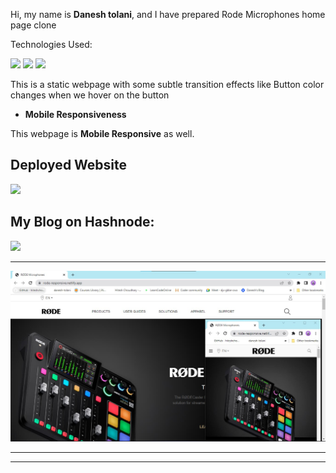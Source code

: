 Hi, my name is **Danesh tolani**, and I have prepared Rode Microphones home page clone

Technologies Used:

![](https://img.shields.io/badge/HTML5-E34F26?style=for-the-badge&logo=html5&logoColor=white)
![](https://img.shields.io/badge/CSS3-1572B6?style=for-the-badge&logo=css3&logoColor=white)
![](https://img.shields.io/badge/Tailwind_CSS-38B2AC?style=for-the-badge&logo=tailwind-css&logoColor=white)

This is a static webpage with some subtle transition effects like Button color changes when we hover on the button

- **Mobile Responsiveness**

This webpage is **Mobile Responsive** as well.

## Deployed Website

[![](https://img.shields.io/badge/Netlify-00C7B7?style=for-the-badge&logo=netlify&logoColor=white)](https://rode-responsive.netlify.app/)

## My Blog on Hashnode:

[![](https://img.shields.io/badge/Hashnode-2962FF?style=for-the-badge&logo=hashnode&logoColor=white)](https://daneshtolani18.hashnode.dev/)

---

![](assets/screenshots/1.jpg)

---

---
